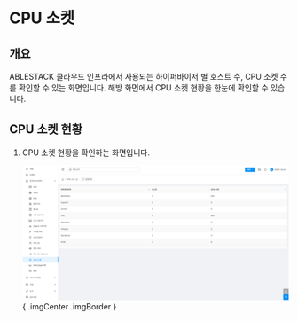 
# CPU 소켓

## 개요
ABLESTACK 클라우드 인프라에서 사용되는 하이퍼바이저 별 호스트 수, CPU 소켓 수를 확인할 수 있는 화면입니다. 해방 화면에서 CPU 소켓 현황을 한눈에 확인할 수 있습니다.

## CPU 소켓 현황

1. CPU 소켓 현황을 확인하는 화면입니다.

    ![CPU 소켓 현황 조회](../../assets/images/admin-guide/mold/infrastructure/cpu-sockets/cpu-socket-list.png){ .imgCenter .imgBorder }
